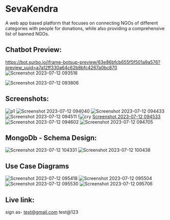 # SevaKendra
A web app based platform that focuses on connecting NGOs of different categories with people for donations, while also providing a comprehensive list of banned NGOs. 
## Chatbot Preview:
https://bot.surbo.io/iframe-botsup-preview/63e86bfcb655f5f501a9a576?preview_uuid=a7a12ff330a64c62b8bfc4267a0bc870
![Screenshot 2023-07-12 093516](https://github.com/HiteshSharma-github/SevaKendra/assets/85629794/82fc2f21-f437-430c-9d6c-4b9e39b3e132)


![Screenshot 2023-07-12 093806](https://github.com/HiteshSharma-github/SevaKendra/assets/85629794/1dbc27bd-b1f8-4e49-8fdb-8780ff017a89)
## Screenshots:
![p1](https://github.com/HiteshSharma-github/SevaKendra/assets/85629794/e81dc18c-bb4a-435e-af28-95b254731c38)
![Screenshot 2023-07-12 094040](https://github.com/HiteshSharma-github/SevaKendra/assets/85629794/b9f14c00-9b5c-463b-ac1f-3870bb0b2984)
![Screenshot 2023-07-12 094433](https://github.com/HiteshSharma-github/SevaKendra/assets/85629794/99a8349f-a241-425f-bfe6-530546ca975b)
![Screenshot 2023-07-12 094511](https://github.com/HiteshSharma-github/SevaKendra/assets/85629794/c4749390-43ed-4856-aac0-ec38c0b1073c)
!![cry](https://github.com/HiteshSharma-github/SevaKendra/assets/85629794/23253926-9069-424c-b900-7d7fb836f626)
[Screenshot 2023-07-12 094533](https://github.com/HiteshSharma-github/SevaKendra/assets/85629794/12deeddf-01ef-4eb6-9e44-85d3d3a95e4f)
![Screenshot 2023-07-12 094602](https://github.com/HiteshSharma-github/SevaKendra/assets/85629794/6ac9b313-a5ed-482d-a021-693f13a7b11d)
![Screenshot 2023-07-12 094705](https://github.com/HiteshSharma-github/SevaKendra/assets/85629794/217c695d-36e0-4ab5-b2ba-fe90834336ea)
## MongoDb - Schema Design:
![Screenshot 2023-07-12 104331](https://github.com/HiteshSharma-github/SevaKendra/assets/85629794/5857117d-9a32-4b3c-8fd0-cb30fe3ada2a)
![Screenshot 2023-07-12 100438](https://github.com/HiteshSharma-github/SevaKendra/assets/85629794/8c0a7907-432a-400b-a05e-d3f67a1330e3)

## Use Case Diagrams
![Screenshot 2023-07-12 095418](https://github.com/HiteshSharma-github/SevaKendra/assets/85629794/3bfdd60b-88d0-4ece-bd3d-f7aadaca98c1)
![Screenshot 2023-07-12 095504](https://github.com/HiteshSharma-github/SevaKendra/assets/85629794/807f7c8f-0a3f-4fb1-b458-94d393f025dd)
![Screenshot 2023-07-12 095530](https://github.com/HiteshSharma-github/SevaKendra/assets/85629794/ccd42c8c-39cc-4215-a183-4ba6b7973c1e)
![Screenshot 2023-07-12 095706](https://github.com/HiteshSharma-github/SevaKendra/assets/85629794/e4bd5446-b49d-4856-ba79-3657ccd9a977)
## Live link:

sign as-  test@gmail.com
           test@123
